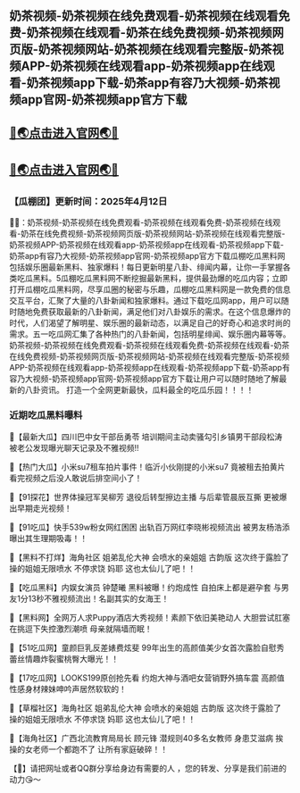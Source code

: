 奶茶视频-奶茶视频在线免费观看-奶茶视频在线观看免费-奶茶视频在线观看-奶茶在线免费视频-奶茶视频网页版-奶茶视频网站-奶茶视频在线观看完整版-奶茶视频APP-奶茶视频在线观看app-奶茶视频app在线观看-奶茶视频app下载-奶茶app有容乃大视频-奶茶视频app官网-奶茶视频app官方下载
----
[🔞🌏点击进入官网🌏🔞](https://dizhifabun.pages.dev/ )
----
[🔞🌏点击进入官网🌏🔞](https://dizhifabun.pages.dev/)
----
<h3>【瓜棚团】更新时间：2025年4月12日</h3>

🔞📢：奶茶视频-奶茶视频在线免费观看-奶茶视频在线观看免费-奶茶视频在线观看-奶茶在线免费视频-奶茶视频网页版-奶茶视频网站-奶茶视频在线观看完整版-奶茶视频APP-奶茶视频在线观看app-奶茶视频app在线观看-奶茶视频app下载-奶茶app有容乃大视频-奶茶视频app官网-奶茶视频app官方下载瓜棚吃瓜黑料网包括娱乐圈最新黑料、独家爆料！每日更新明星八卦、绯闻内幕，让你一手掌握各类吃瓜黑料。5瓜棚吃瓜黑料网不断挖掘最新黑料，提供最劲爆的吃瓜内容；立即打开瓜棚吃瓜黑料网，尽享瓜圈的秘密与乐趣，瓜棚吃瓜黑料网是一款免费的信息交互平台，汇聚了大量的八卦新闻和独家爆料。通过下载吃瓜网app，用户可以随时随地免费获取最新的八卦新闻，满足他们对八卦娱乐的需求。在这个信息爆炸的时代，人们渴望了解明星、娱乐圈的最新动态，以满足自己的好奇心和追求时尚的需求。五一吃瓜网汇集了各种热门的八卦新闻，包括明星绯闻、娱乐圈内幕等等。奶茶视频-奶茶视频在线免费观看-奶茶视频在线观看免费-奶茶视频在线观看-奶茶在线免费视频-奶茶视频网页版-奶茶视频网站-奶茶视频在线观看完整版-奶茶视频APP-奶茶视频在线观看app-奶茶视频app在线观看-奶茶视频app下载-奶茶app有容乃大视频-奶茶视频app官网-奶茶视频app官方下载让用户可以随时随地了解最新的八卦资讯。 打造一个全网更新最快，瓜料最全的吃瓜乐园！！！！

<h3>近期吃瓜黑料曝料</h3>

📢【最新大瓜】四川巴中女干部岳勇苓 培训期间主动卖骚勾引乡镇男干部段松涛 被老公发现曝光聊天记录及不雅视频!!

📢【热门大瓜】小米su7租车拍片事件！临沂小伙刚提的小米su7 竟被租去拍黄片 看完视频之后没人敢说后排空间小了！

📢【91探花】世界体操冠军吴柳芳 退役后转型擦边主播 与后辈管晨辰互撕 更被爆出早期走光视频！

📢【91吃瓜】快手539w粉女网红困困 出轨百万网红李晓彬视频流出 被男友杨浩添曝出其生理期吸毒！！

📢【黑料不打烊】海角社区 姐弟乱伦大神 会喷水的亲姐姐 古韵版 这次终于露脸了 操的姐姐无限喷水 不停求饶 妈耶 这也太仙儿了吧！！

📢【吃瓜黑料】内娱女演员 钟楚曦 黑料被曝！约炮成性 自拍床上都是避孕套 与男友1分13秒不雅视频流出！名副其实的女海王！

📢【黑料网】全网万人求Puppy酒店大秀视频！素颜下依旧美艳动人 大胆尝试肛塞在挑逗下失控激烈潮喷 母亲就隔墙而眠！

📢【51吃瓜网】童颜巨乳反差婊费炫斐 99年出生的高颜值美少女首次露脸自慰秀 蕾丝情趣炸裂蜜桃臀大曝光！！

📢【17吃瓜网】LOOKS199原创抢先看 约炮大神与酒吧女营销野外搞车震 高颜值性感身材辣妹呻吟声居然软软的！

📢【草榴社区】海角社区 姐弟乱伦大神 会喷水的亲姐姐 古韵版 这次终于露脸了 操的姐姐无限喷水 不停求饶 妈耶 这也太仙儿了吧！！

📢【海角社区】广西北流教育局局长 顾元锋 潜规则40多名女教师 身患艾滋病 挨操的女老师一个都跑不了 让所有家庭破碎！！

【🔞】请把网址或者QQ群分享给身边有需要的人 ，您的转发、分享是我们前进的动力😘～
